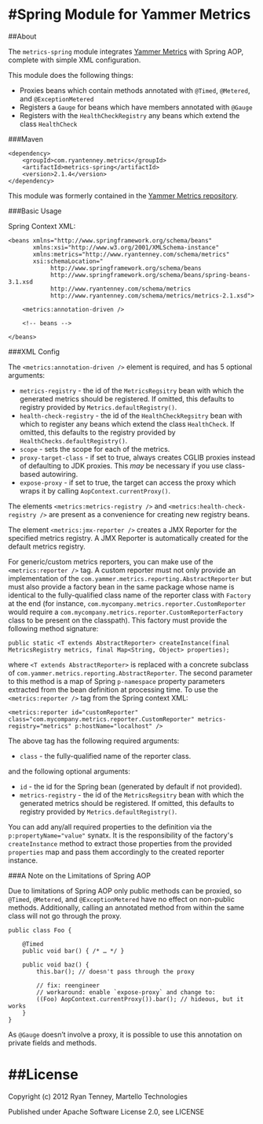 #Spring Module for Yammer Metrics
=================================

##About

The `metrics-spring` module integrates [Yammer Metrics](http://metrics.codahale.com/) with Spring AOP, complete with simple XML configuration.

This module does the following things:

* Proxies beans which contain methods annotated with `@Timed`, `@Metered`, and `@ExceptionMetered`
* Registers a `Gauge` for beans which have members annotated with `@Gauge`
* Registers with the `HealthCheckRegistry` any beans which extend the class `HealthCheck`

###Maven

	<dependency>
		<groupId>com.ryantenney.metrics</groupId>
		<artifactId>metrics-spring</artifactId>
		<version>2.1.4</version>
	</dependency>

This module was formerly contained in the [Yammer Metrics repository](https://github.com/codahale/metrics).

###Basic Usage

Spring Context XML:

	<beans xmlns="http://www.springframework.org/schema/beans"
		   xmlns:xsi="http://www.w3.org/2001/XMLSchema-instance"
		   xmlns:metrics="http://www.ryantenney.com/schema/metrics"
		   xsi:schemaLocation="
				http://www.springframework.org/schema/beans
				http://www.springframework.org/schema/beans/spring-beans-3.1.xsd
				http://www.ryantenney.com/schema/metrics
				http://www.ryantenney.com/schema/metrics/metrics-2.1.xsd">
	
		<metrics:annotation-driven />
	
		<!-- beans -->
	
	</beans>

###XML Config

The `<metrics:annotation-driven />` element is required, and has 5 optional arguments:

* `metrics-registry` - the id of the `MetricsRegsitry` bean with which the generated metrics should be registered. If omitted, this defaults to registry provided by `Metrics.defaultRegistry()`.
* `health-check-registry` - the id of the `HealthCheckRegsitry` bean with which to register any beans which extend the class `HealthCheck`. If omitted, this defaults to the registry provided by `HealthChecks.defaultRegistry()`.
* `scope` - sets the scope for each of the metrics.
* `proxy-target-class` - if set to true, always creates CGLIB proxies instead of defaulting to JDK proxies. This *may* be necessary if you use class-based autowiring.
* `expose-proxy` - if set to true, the target can access the proxy which wraps it by calling `AopContext.currentProxy()`.

The elements `<metrics:metrics-registry />` and `<metrics:health-check-registry />` are present as a convenience for creating new registry beans.

The element `<metrics:jmx-reporter />` creates a JMX Reporter for the specified metrics registry. A JMX Reporter is automatically created for the default metrics registry.

For generic/custom metrics reporters, you can make use of the `<metrics:reporter />` tag.  A custom reporter must not only provide an implementation of the `com.yammer.metrics.reporting.AbstractReporter` but must also provide a factory bean in the same package whose name is identical to the fully-qualified class name of the reporter class with `Factory` at the end (for instance, `com.mycompany.metrics.reporter.CustomReporter` would require a `com.mycompany.metrics.reporter.CustomReporterFactory` class to be present on the classpath).  This factory must provide the following method signature:

	public static <T extends AbstractReporter> createInstance(final MetricsRegistry metrics, final Map<String, Object> properties);
	
where `<T extends AbstractReporter>` is replaced with a concrete subclass of `com.yammer.metrics.reporting.AbstractReporter`.  The second parameter to this method is a map of Spring `p-namespace` property parameters extracted from the bean definition at processing time.  To use the `<metrics:reporter />` tag from the Spring context XML:

	<metrics:reporter id="customReporter" class="com.mycompany.metrics.reporter.CustomReporter" metrics-registry="metrics" p:hostName="localhost" />
	
The above tag has the following required arguments:

* `class` - the fully-qualified name of the reporter class.

and the following optional arguments:

* `id` - the id for the Spring bean (generated by default if not provided).
* `metrics-registry` - the id of the `MetricsRegsitry` bean with which the generated metrics should be registered. If omitted, this defaults to registry provided by `Metrics.defaultRegistry()`.

You can add any/all required properties to the definition via the `p:propertyName="value"` synatx.  It is the responsibility of the factory's `createInstance` method to extract those properties from the provided `properties` map and pass them accordingly to the created reporter instance.

###A Note on the Limitations of Spring AOP

Due to limitations of Spring AOP only public methods can be proxied, so `@Timed`, `@Metered`, and `@ExceptionMetered` have no effect on non-public methods. Additionally, calling an annotated method from within the same class will not go through the proxy.

	public class Foo {
		
		@Timed
		public void bar() { /* … */ }
		
		public void baz() {
			this.bar(); // doesn't pass through the proxy
			
			// fix: reengineer
			// workaround: enable `expose-proxy` and change to:
			((Foo) AopContext.currentProxy()).bar(); // hideous, but it works
		}
	}

As `@Gauge` doesn’t involve a proxy, it is possible to use this annotation on private fields and methods.

##License
=========

Copyright (c) 2012 Ryan Tenney, Martello Technologies

Published under Apache Software License 2.0, see LICENSE
